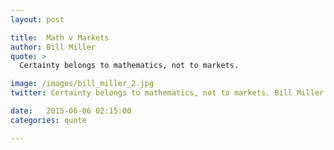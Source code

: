 ```yaml
---
layout: post

title:  Math v Markets
author: Bill Miller
quote: > 
  Certainty belongs to mathematics, not to markets.

image: /images/bill_miller_2.jpg
twitter: Certainty belongs to mathematics, not to markets. Bill Miller http://quotes.stockflare.com/

date:   2015-06-06 02:15:00
categories: quote

---
```


